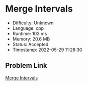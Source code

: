 # Merge Intervals

- Difficulty: Unknown
- Language: cpp
- Runtime: 103 ms
- Memory: 20.6 MB
- Status: Accepted
- Timestamp: 2022-05-29 11:28:30

## Problem Link
[Merge Intervals](https://leetcode.com/problems/merge-intervals)


